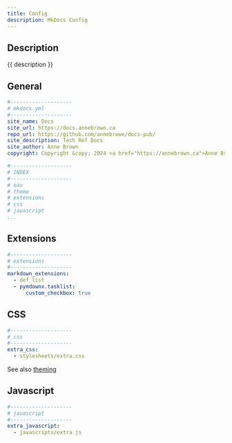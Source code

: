 ```yaml
---
title: Config
description: MkDocs Config
---
```


## Description

{{ description }}

## General

```yml
#--------------------
# mkdocs.yml
#--------------------
site_name: Docs
site_url: https://docs.annebrown.ca
repo_url: https://github.com/annebrown/docs-pub/
site_description: Tech Ref Docs
site_author: Anne Brown
copyright: Copyright &copy; 2024 <a href="https://annebrown.ca">Anne Brown</a>

#--------------------
# INDEX
#--------------------
# nav
# theme
# extensions
# css
# javascript
...
```

## Extensions

```yml
#--------------------
# extensions
#--------------------
markdown_extensions:
  - def_list
  - pymdownx.tasklist:
      custom_checkbox: true
```

## CSS

```yml
#--------------------
# css
#--------------------
extra_css:
  - stylesheets/extra.css
```

See also [theming](theming.md)

## Javascript

```yml
#--------------------
# javascript
#--------------------
extra_javascript:
  - javascripts/extra.js
```
